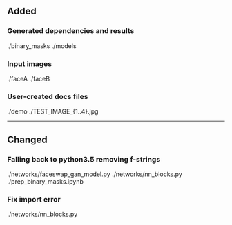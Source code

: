 ## Added

### Generated dependencies and results
./binary_masks
./models

### Input images
./faceA
./faceB

### User-created docs files
./demo
./TEST_IMAGE_{1..4}.jpg

---

## Changed

### Falling back to python3.5 removing f-strings
./networks/faceswap_gan_model.py
./networks/nn_blocks.py
./prep_binary_masks.ipynb

### Fix import error
./networks/nn_blocks.py